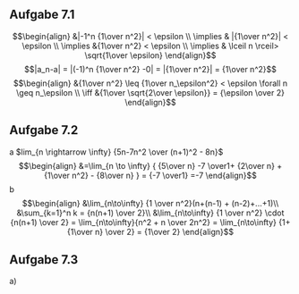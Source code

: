 ## Aufgabe 7.1
$$\begin{align}
&|-1^n {1\over n^2}| < \epsilon \\
\implies & |{1\over n^2}| < \epsilon \\
\implies &{1\over n^2} < \epsilon \\
\implies & \lceil n \rceil> \sqrt{1\over \epsilon}
\end{align}$$
$$|a_n-a| = |(-1)^n {1\over n^2} -0| = |{1\over n^2}| = {1\over n^2}$$
$$\begin{align}
&{1\over n^2} \leq {1\over n_\epsilon^2} < \epsilon \forall n \geq n_\epsilon \\
\iff &{1\over \sqrt{2\over \epsilon}} = {\epsilon \over 2}
\end{align}$$


## Aufgabe 7.2
a
$lim_{n \rightarrow \infty} {5n-7n^2 \over (n+1)^2 - 8n}$
$$\begin{align}
&=\lim_{n \to \infty} { {5\over n} -7 \over1+ {2\over n} + {1\over n^2} - {8\over n} } = {-7 \over1} =-7
\end{align}$$
b
$$\begin{align}
&\lim_{n\to\infty} {1 \over n^2}(n+(n-1) + (n-2)+...+1)\\
&\sum_{k=1}^n k = {n(n+1) \over 2}\\
&\lim_{n\to\infty} {1 \over n^2} \cdot {n(n+1) \over 2} = \lim_{n\to\infty}{n^2 + n \over 2n^2} = \lim_{n\to\infty} {1+{1\over n} \over 2} = {1\over 2}
\end{align}$$
## Aufgabe 7.3
a)